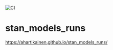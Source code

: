 ![CI](https://github.com/ahartikainen/stan_models_runs/workflows/ModelRuns/badge.svg)

# stan_models_runs

https://ahartikainen.github.io/stan_models_runs/

